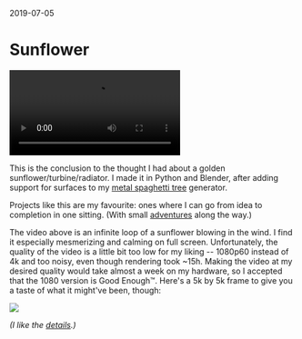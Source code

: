 2019-07-05

Sunflower
=========

![](sunflower.mp4)

This is the conclusion to the thought I had about a golden
sunflower/turbine/radiator. I made it in Python and Blender, after
adding support for surfaces to my [metal spaghetti tree][spaghetti]
generator.

Projects like this are my favourite: ones where I can go from idea to
completion in one sitting.  (With small [adventures][bug] along the way.)

The video above is an infinite loop of a sunflower blowing in the
wind. I find it especially mesmerizing and calming on full screen.
Unfortunately, the quality of the video is a little bit too low for my
liking -- 1080p60 instead of 4k and too noisy, even though rendering
took ~15h.  Making the video at my desired quality would take almost
a week on my hardware, so I accepted that the 1080 version is Good
Enough™.  Here's a 5k by 5k frame to give you a taste of what it
might've been, though:

![](sunflower.jpg)

*(I like the [details].)*

  [spaghetti]: /posts/spaghetti-trees
  [bug]: https://www.instagram.com/p/BzeP8SPnSq3/
  [details]: https://www.instagram.com/p/BziSzZZnc81/
